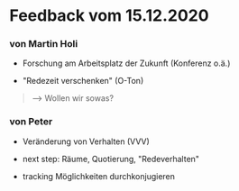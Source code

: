 # Feedback vom 15.12.2020

### von Martin Holi
- Forschung am Arbeitsplatz der Zukunft (Konferenz o.ä.)

- "Redezeit verschenken" (O-Ton) 
> --> Wollen wir sowas?


### von Peter

- Veränderung von Verhalten (VVV)

- next step: Räume, Quotierung, "Redeverhalten"

- tracking Möglichkeiten durchkonjugieren
